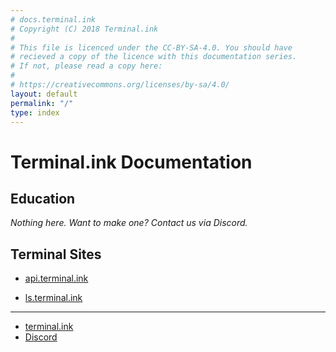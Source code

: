 ```yaml
---
# docs.terminal.ink
# Copyright (C) 2018 Terminal.ink
#
# This file is licenced under the CC-BY-SA-4.0. You should have
# recieved a copy of the licence with this documentation series.
# If not, please read a copy here:
#
# https://creativecommons.org/licenses/by-sa/4.0/
layout: default
permalink: "/"
type: index
---
```


# Terminal.ink Documentation

## Education
_Nothing here. Want to make one? Contact us via Discord._

## Terminal Sites
- [api.terminal.ink](api)
<!-- - [cats.terminal.ink](cats) -->
- [ls.terminal.ink](ls)

---

- [terminal.ink](https://terminal.ink)
- [Discord](https://discord.gg/DwBCgta)
